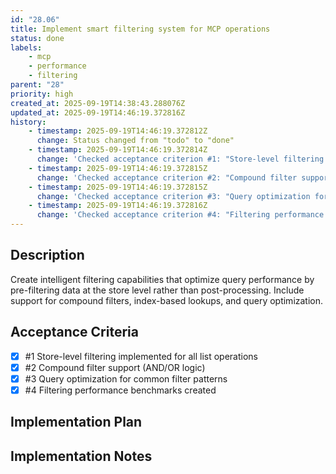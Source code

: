 ```yaml
---
id: "28.06"
title: Implement smart filtering system for MCP operations
status: done
labels:
    - mcp
    - performance
    - filtering
parent: "28"
priority: high
created_at: 2025-09-19T14:38:43.288076Z
updated_at: 2025-09-19T14:46:19.372816Z
history:
    - timestamp: 2025-09-19T14:46:19.372812Z
      change: Status changed from "todo" to "done"
    - timestamp: 2025-09-19T14:46:19.372814Z
      change: 'Checked acceptance criterion #1: "Store-level filtering implemented for all list operations"'
    - timestamp: 2025-09-19T14:46:19.372815Z
      change: 'Checked acceptance criterion #2: "Compound filter support (AND/OR logic)"'
    - timestamp: 2025-09-19T14:46:19.372815Z
      change: 'Checked acceptance criterion #3: "Query optimization for common filter patterns"'
    - timestamp: 2025-09-19T14:46:19.372816Z
      change: 'Checked acceptance criterion #4: "Filtering performance benchmarks created"'
---
```

## Description

Create intelligent filtering capabilities that optimize query performance by pre-filtering data at the store level rather than post-processing. Include support for compound filters, index-based lookups, and query optimization.

## Acceptance Criteria
<!-- AC:BEGIN -->

- [x] #1 Store-level filtering implemented for all list operations
- [x] #2 Compound filter support (AND/OR logic)
- [x] #3 Query optimization for common filter patterns
- [x] #4 Filtering performance benchmarks created

<!-- AC:END -->

## Implementation Plan



## Implementation Notes


